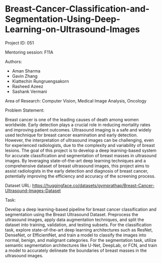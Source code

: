 # Breast-Cancer-Classification-and-Segmentation-Using-Deep-Learning-on-Ultrasound-Images
Project ID: 051 

Mentoring session: F11A

Authors:
- Aman Sharma 
- Gavin Zhang 
- Kiattechin Rungruengsakorn 
- Rasheed Azeez 
- Sashank Vermani

Area of Research: Computer Vision, Medical Image Analysis, Oncology


Problem Statement: 

  Breast cancer is one of the leading causes of death among women worldwide. Early detection
  plays a crucial role in reducing mortality rates and improving patient outcomes. Ultrasound imaging is a safe and
  widely used technique for breast cancer examination and early detection. However, the interpretation of ultrasound
  images can be challenging, even for experienced radiologists, due to the complexity and variability of breast lesions.
  The goal of this project is to develop a deep learning-based system for accurate classification and segmentation of
  breast masses in ultrasound images. By leveraging state-of-the-art deep learning techniques and a comprehensive
  dataset of breast ultrasound images, this project aims to assist radiologists in the early detection and diagnosis of
  breast cancer, potentially improving the efficiency and accuracy of the screening process.


Dataset URL: https://huggingface.co/datasets/gymprathap/Breast-Cancer-Ultrasound-Images-Dataset


Task: 

  Develop a deep learning-based pipeline for breast cancer classification and segmentation using the Breast
  Ultrasound Dataset. Preprocess the ultrasound images, apply data augmentation techniques, and split the dataset into
  training, validation, and testing subsets. For the classification task, explore state-of-the-art deep learning architectures
  such as ResNet, DenseNet, or EfficientNet, and train a model to classify the images into normal, benign, and
  malignant categories. For the segmentation task, utilize semantic segmentation architectures like U-Net, DeepLab, or
  FCN, and train a model to accurately delineate the boundaries of breast masses in the ultrasound images.
